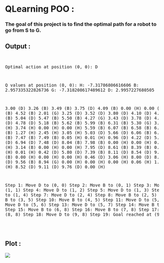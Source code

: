 # QLearning POO :

### The goal of this project is to find the optimal path for a robot to go from S to G.

## Output : 
<div>
  <pre>

    
Optimal action at position (0, 0): D


Q values at position (0, 0):
H: -7.31786806616606
B: 2.957335322826736
G: -7.318208617489612
D: 2.9957227680505


3.00 (D) 3.26 (B) 3.49 (B) 3.75 (D) 4.09 (B) 0.00 (H) 0.00 (H) 4.95 (B) 4.52 (B) 2.01 (G) 
3.25 (D) 3.52 (D) 3.80 (D) 4.10 (D) 4.42 (B) 4.81 (B) 5.04 (D) 5.47 (B) 5.50 (B) 4.27 (G) 
3.43 (D) 3.78 (D) 4.12 (D) 4.42 (D) 4.78 (D) 5.18 (B) 5.62 (B) 5.99 (B) 6.31 (B) 5.30 (G) 
3.17 (H) 3.44 (H) 3.74 (H) 0.00 (H) 0.00 (H) 5.59 (B) 6.07 (B) 6.58 (B) 6.84 (B) 6.86 (B) 
1.27 (H) 2.45 (H) 3.05 (H) 5.03 (D) 5.66 (D) 6.06 (B) 6.52 (D) 7.01 (B) 7.47 (B) 7.49 (B) 
0.05 (H) 0.01 (H) 0.96 (D) 4.22 (D) 5.15 (H) 6.51 (D) 6.94 (D) 7.48 (D) 8.04 (B) 7.98 (B) 
0.00 (H) 0.00 (H) 0.01 (H) 0.77 (H) 3.14 (B) 0.00 (H) 0.00 (H) 7.95 (D) 8.61 (B) 8.39 (B) 
0.00 (H) 0.00 (H) 0.01 (H) 0.42 (D) 5.80 (D) 7.39 (B) 8.11 (D) 8.54 (D) 9.16 (B) 8.79 (B) 
0.00 (H) 0.00 (H) 0.00 (H) 0.46 (D) 3.06 (H) 8.00 (D) 8.50 (D) 9.04 (D) 9.56 (B) 8.94 (G) 
0.00 (H) 0.00 (H) 0.00 (H) 0.06 (H) 1.50 (D) 6.63 (H) 8.52 (D) 9.11 (D) 9.76 (D) 0.00 (H) 


Step 1: Move D to (0, 0)
Step 2: Move B to (0, 1)
Step 3: Move D to (1, 1)
Step 4: Move D to (1, 2)
Step 5: Move D to (1, 3)
Step 6: Move B to (1, 4)
Step 7: Move D to (2, 4)
Step 8: Move B to (2, 5)
Step 9: Move B to (3, 5)
Step 10: Move B to (4, 5)
Step 11: Move D to (5, 5)
Step 12: Move D to (5, 6)
Step 13: Move D to (5, 7)
Step 14: Move B to (5, 8)
Step 15: Move B to (6, 8)
Step 16: Move B to (7, 8)
Step 17: Move B to (8, 8)
Step 18: Move D to (9, 8)
Step 19: Goal reached at (9, 9)

  </pre>
  
  ## Plot :
  <img src="https://github.com/YOUNESSZYADImiaad/QLearning/assets/128265213/c5c68d83-3cd7-44d7-ba0f-cce6ea221af8">
</div>
